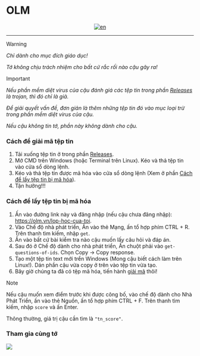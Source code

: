 # OLM
<div align="center">

[![en](https://img.shields.io/badge/Language-English-red.svg)](https://github.com/sosadsonar/OLM/blob/main/README.md)

</div>

___
> [!Warning]
> *Chỉ dành cho mục đích giáo dục!*
>
> *Tớ không chịu trách nhiệm cho bất cứ rắc rối nào cậu gây ra!*

> [!IMPORTANT]
> *Nếu phần mềm diệt virus của cậu đánh giá các tệp tin trong phần [Releases](https://github.com/sosadsonar/OLM/releases) là trojan, thì đó chỉ là giả.*
>
> *Để giải quyết vấn đề, đơn giản là thêm những tệp tin đó vào mục loại trừ trong phần mềm diệt virus của cậu.*
>
> *Nếu cậu không tin tớ, phần này không dành cho cậu.*

### Cách để giải mã tệp tin
1. Tải xuống tệp tin ở trong phần [Releases](https://github.com/sosadsonar/OLM/releases).
1. Mở CMD trên Windows (hoặc Terminal trên Linux). Kéo và thả tệp tin vào cửa sổ dòng lệnh.
1. Kéo và thả tệp tin được mã hóa vào cửa sổ dòng lệnh (Xem ở phần [Cách để lấy tệp tin bị mã hóa](https://github.com/sosadsonar/OLM#cách-để-lấy-tệp-tin-bị-mã-hóa)).
1. Tận hưởng!!!

### Cách để lấy tệp tin bị mã hóa
1. Ấn vào đường link này và đăng nhập (nếu cậu chưa đăng nhập): https://olm.vn/lop-hoc-cua-toi.
1. Vào Chế độ nhà phát triển, Ấn vào thẻ Mạng, ấn tổ hợp phím CTRL + R. Trên thanh tìm kiếm, nhập `get`.
1. Ấn vào bất cứ bài kiểm tra nào cậu muốn lấy câu hỏi và đáp án.
1. Sau đó ở Chế độ dành cho nhà phát triển, Ấn chuột phải vào `get-questions-of-ids`. Chọn Copy -> Copy response.
1. Tạo một tệp tin text mới trển Windows (Mong cậu biết cách làm trên Linux!). Dán phần cậu vừa copy ở trên vào tệp tin vừa tạo.
1. Bây giờ chúng ta đã có tệp mã hóa, tiến hành [giải mã](https://github.com/sosadsonar/OLM#cách-để-giải-mã-tệp-tin) thôi!

> [!NOTE]
> Nếu cậu muốn xem điểm trước khi được công bố, vào chế độ dành cho Nhà Phát Triển, ấn vào thẻ Nguồn, ấn tổ hợp phím CTRL + F. Trên thanh tìm kiếm, nhập `score` và ấn Enter.
>
> Thông thường, giá trị cậu cần tìm là `"tn_score"`.
### Tham gia cùng tớ
[![](https://dcbadge.vercel.app/api/server/QDFYDXAaCV?style=social)](https://discord.gg/QDFYDXAaCV)

